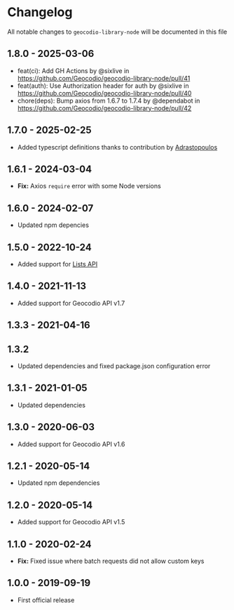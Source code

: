 # Changelog

All notable changes to `geocodio-library-node` will be documented in this file

## 1.8.0 - 2025-03-06

- feat(ci): Add GH Actions by @sixlive in https://github.com/Geocodio/geocodio-library-node/pull/41
- feat(auth): Use Authorization header for auth by @sixlive in https://github.com/Geocodio/geocodio-library-node/pull/40
- chore(deps): Bump axios from 1.6.7 to 1.7.4 by @dependabot in https://github.com/Geocodio/geocodio-library-node/pull/42

## 1.7.0 - 2025-02-25

- Added typescript definitions thanks to contribution by [Adrastopoulos](https://github.com/Geocodio/geocodio-library-node/pull/39)

## 1.6.1 - 2024-03-04

- **Fix:** Axios `require` error with some Node versions

## 1.6.0 - 2024-02-07

- Updated npm depencies

## 1.5.0 - 2022-10-24

- Added support for [Lists API](https://www.geocod.io/docs/#geocoding-lists)

## 1.4.0 - 2021-11-13

- Added support for Geocodio API v1.7

## 1.3.3 - 2021-04-16
## 1.3.2

- Updated dependencies and fixed package.json configuration error

## 1.3.1 - 2021-01-05

- Updated dependencies

## 1.3.0 - 2020-06-03

- Added support for Geocodio API v1.6

## 1.2.1 - 2020-05-14

- Updated npm dependencies

## 1.2.0 - 2020-05-14

- Added support for Geocodio API v1.5

## 1.1.0 - 2020-02-24

- **Fix:** Fixed issue where batch requests did not allow custom keys

## 1.0.0 - 2019-09-19

- First official release
